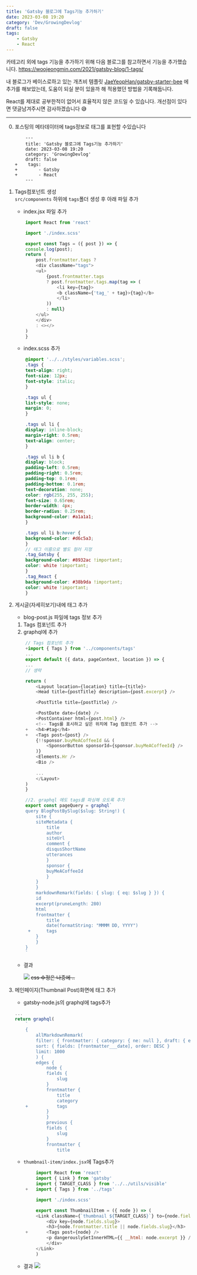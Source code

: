 ```yaml
---
title: 'Gatsby 블로그에 Tags기능 추가하기'
date: 2023-03-08 19:20
category: 'Dev/GrowingDevlog'
draft: false
tags:
    - Gatsby
    - React
---
```


카테고리 외에 tags 기능을 추가하기 위해 다음 블로그를 참고하면서 기능을 추가했습니다.
https://woojeongmin.com/2021/gatsby-blog/1-tags/

내 블로그가 베이스로하고 있는 개츠비 템플릿 [JaeYeopHan/gatsby-starter-bee](https://github.com/JaeYeopHan/gatsby-starter-bee)
에 추가를 해보았는데, 도움이 되실 분이 있을까 해 적용했던 방법을 기록해둡니다.  

React를 제대로 공부한적이 없어서 효율적지 않은 코드일 수 있습니다. 개선점이 있다면 댓글남겨주시면 감사하겠습니다 😅

---

0. 포스팅의 메타데이터에 tags정보로 태그를 표현할 수있습니다
    ```
        ---
        title: 'Gatsby 블로그에 Tags기능 추가하기'
        date: 2023-03-08 19:20
        category: 'GrowingDevlog'
        draft: false
    +    tags:
    +        - Gatsby
    +        - React
        ---

    ```  


1. Tags컴포넌트 생성  
    `src/components` 하위에 `tags`폴더 생성 후 아래 파일 추가   
    * index.jsx 파일 추가
    ```js
        import React from 'react'

        import './index.scss'

        export const Tags = ({ post }) => {
        console.log(post);
        return (
            post.frontmatter.tags ? 
            <div className="tags">
            <ul>
                {post.frontmatter.tags
                ? post.frontmatter.tags.map(tag => (
                    <li key={tag}>
                    <b className={'tag_' + tag}>{tag}</b>
                    </li>
                ))
                : null}
            </ul>
            </div> 
            : <></>
        )
        }
    ```

    * index.scss 추가
    ```scss
        @import '../../styles/variables.scss';
        .tags {
        text-align: right;
        font-size: 12px;
        font-style: italic;
        }

        .tags ul {
        list-style: none;
        margin: 0;
        }

        .tags ul li {
        display: inline-block;
        margin-right: 0.5rem;
        text-align: center;
        }

        .tags ul li b {
        display: block;
        padding-left: 0.5rem;
        padding-right: 0.5rem;
        padding-top: 0.1rem;
        padding-bottom: 0.1rem;
        text-decoration: none;
        color: rgb(255, 255, 255);
        font-size: 0.65rem;
        border-width: 4px;
        border-radius: 0.25rem;
        background-color: #a1a1a1;
        }

        .tags ul li b:hover {
        background-color: #d6c5a3;
        }
        // 태그 이름으로 별도 컬러 지정
        .tag_Gatsby {
        background-color: #8932ac !important;
        color: white !important;
        }
        .tag_React {
        background-color: #38b9da !important;
        color: white !important;
        }
    ```


2. 게시글(자세히보기)내에 태그 추가
    * blog-post.js 파일에 tags 정보 추가
    1. Tags 컴포넌트 추가
    2. graphql에 추가
    ```js
        // Tags 컴포넌트 추가
        +import { Tags } from '../components/tags'
        ...
        export default ({ data, pageContext, location }) => {
        ...
        // 생략

        return (
            <Layout location={location} title={title}>
            <Head title={postTitle} description={post.excerpt} />

            <PostTitle title={postTitle} />

            <PostDate date={date} />
            <PostContainer html={post.html} />
            <!-- Tags를 표시하고 싶은 위치에 Tag 컴포넌트 추가 -->
        +   <h4>#tag</h4>
        +   <Tags post={post} />
            {!!sponsor.buyMeACoffeeId && (
                <SponsorButton sponsorId={sponsor.buyMeACoffeeId} />
            )}
            <Elements.Hr />
            <Bio />
            
            ...
            </Layout>
        )
        }

        //2. graphql 에도 tags를 파싱해 오도록 추가
        export const pageQuery = graphql`
        query BlogPostBySlug($slug: String!) {
            site {
            siteMetadata {
                title
                author
                siteUrl
                comment {
                disqusShortName
                utterances
                }
                sponsor {
                buyMeACoffeeId
                }
            }
            }
            markdownRemark(fields: { slug: { eq: $slug } }) {
            id
            excerpt(pruneLength: 280)
            html
            frontmatter {
                title
                date(formatString: "MMMM DD, YYYY")
         +      tags
            }
            }
        }
        `
    ```
    
    * 결과    

        ![](./images/tag추가_자세히보기.png)
         ~~css 수정은 나중에 ..~~



3. 메인페이지(Thumbnail Post)화면에 태그 추가
    * gatsby-node.js의 graphql에 tags추가
    ```js
    ...
    return graphql(
        `
        {
            allMarkdownRemark(
            filter: { frontmatter: { category: { ne: null }, draft: { eq: false } } }
            sort: { fields: [frontmatter___date], order: DESC }
            limit: 1000
            ) {
            edges {
                node {
                fields {
                    slug
                }
                frontmatter {
                    title
                    category
        +           tags
                }
                }
                previous {
                fields {
                    slug
                }
                frontmatter {
                    title
    ```

    * `thumbnail-item/index.jsx`에 Tags추가
    ```js
            import React from 'react'
            import { Link } from 'gatsby'
            import { TARGET_CLASS } from '../../utils/visible'
        +   import { Tags } from '../tags'

            import './index.scss'

            export const ThumbnailItem = ({ node }) => (
            <Link className={`thumbnail ${TARGET_CLASS}`} to={node.fields.slug}>
                <div key={node.fields.slug}>
                <h3>{node.frontmatter.title || node.fields.slug}</h3>
        +       <Tags post={node} />
                <p dangerouslySetInnerHTML={{ __html: node.excerpt }} />
                </div>
            </Link>
            )
    ```

    * 결과
        ![](./images/tag추가_메인섬네일.png)


